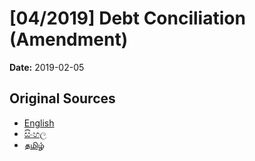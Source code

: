 # [04/2019] Debt Conciliation (Amendment)

**Date:** 2019-02-05

## Original Sources

- [English](https://documents.gov.lk/view/acts/2019/2/04-2019_E.pdf)
- [සිංහල](https://documents.gov.lk/view/acts/2019/2/04-2019_S.pdf)
- [தமிழ்](https://documents.gov.lk/view/acts/2019/2/04-2019_T.pdf)
